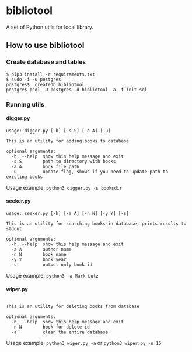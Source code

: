 # bibliotool
A set of Python utils for local library.

## How to use bibliotool

### Create database and tables
```
$ pip3 install -r requirements.txt
$ sudo -i -u postgres
postgres$  createdb bibliotool
postgre$ psql -U postgres -d bibliotool -a -f init.sql
```
### Running utils

#### digger.py
```
usage: digger.py [-h] [-s S] [-a A] [-u]

This is an utility for adding books to database

optional arguments:
  -h, --help  show this help message and exit
  -s S        path to directory with books
  -a A        book file path
  -u          update flag, shows if you need to update path to existing books
```
Usage example: `python3 digger.py -s booksdir`

#### seeker.py
```
usage: seeker.py [-h] [-a A] [-n N] [-y Y] [-s]

This is an utility for searching books in database, prints results to stdout

optional arguments:
  -h, --help  show this help message and exit
  -a A        author name
  -n N        book name
  -y Y        book year
  -s          output only book id

```
Usage example: `python3 -a Mark Lutz`

#### wiper.py

```usage: wiper.py [-h] [-n N] [-a]

This is an utility for deleting books from database

optional arguments:
  -h, --help  show this help message and exit
  -n N        book for delete id
  -a          clean the entire database
```
Usage example: `python3 wiper.py -a` or `python3 wiper.py -n 15`
